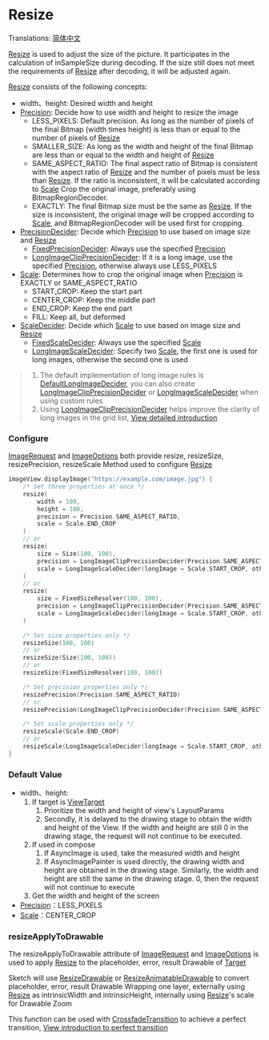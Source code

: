 # Resize

Translations: [简体中文](resize_zh.md)

[Resize] is used to adjust the size of the picture. It participates in the calculation of
inSampleSize during decoding. If the size still does not meet the requirements of [Resize] after
decoding, it will be adjusted again.

[Resize] consists of the following concepts:

* width、height: Desired width and height
* [Precision]: Decide how to use width and height to resize the image
    * LESS_PIXELS: Default precision. As long as the number of pixels of the final Bitmap (width
      times height) is less than or equal to the number of pixels of [Resize]
    * SMALLER_SIZE: As long as the width and height of the final Bitmap are less than or equal to
      the width and height of [Resize]
    * SAME_ASPECT_RATIO: The final aspect ratio of Bitmap is consistent with the aspect ratio
      of [Resize] and the number of pixels must be less than [Resize]. If the ratio is inconsistent,
      it will be calculated according to [Scale]
      Crop the original image, preferably using BitmapRegionDecoder.
    * EXACTLY: The final Bitmap size must be the same as [Resize]. If the size is inconsistent, the
      original image will be cropped according to [Scale], and BitmapRegionDecoder will be used
      first for cropping.
* [PrecisionDecider]: Decide which [Precision] to use based on image size and [Resize]
    * [FixedPrecisionDecider]: Always use the specified [Precision]
    * [LongImageClipPrecisionDecider]: If it is a long image, use the specified [Precision],
      otherwise always use LESS_PIXELS
* [Scale]: Determines how to crop the original image when [Precision] is EXACTLY or
  SAME_ASPECT_RATIO
    * START_CROP: Keep the start part
    * CENTER_CROP: Keep the middle part
    * END_CROP: Keep the end part
    * FILL: Keep all, but deformed
* [ScaleDecider]: Decide which [Scale] to use based on image size and [Resize]
    * [FixedScaleDecider]: Always use the specified [Scale]
    * [LongImageScaleDecider]: Specify two [Scale], the first one is used for long images, otherwise
      the second one is used

> 1. The default implementation of long image rules is [DefaultLongImageDecider], you can also
     create [LongImageClipPrecisionDecider] or [LongImageScaleDecider] when using custom rules
> 2. Using [LongImageClipPrecisionDecider] helps improve the clarity of long images in the grid
     list, [View detailed introduction][long_image_grid_thumbnails]

### Configure

[ImageRequest] and [ImageOptions] both provide resize, resizeSize, resizePrecision, resizeScale
Method used to configure [Resize]

```kotlin
imageView.displayImage("https://example.com/image.jpg") {
    /* Set three properties at once */
    resize(
        width = 100,
        height = 100,
        precision = Precision.SAME_ASPECT_RATIO,
        scale = Scale.END_CROP
    )
    // or
    resize(
        size = Size(100, 100),
        precision = LongImageClipPrecisionDecider(Precision.SAME_ASPECT_RATIO),
        scale = LongImageScaleDecider(longImage = Scale.START_CROP, otherImage = Scale.CENTER_CROP)
    )
    // or
    resize(
        size = FixedSizeResolver(100, 100),
        precision = LongImageClipPrecisionDecider(Precision.SAME_ASPECT_RATIO),
        scale = LongImageScaleDecider(longImage = Scale.START_CROP, otherImage = Scale.CENTER_CROP)
    )

    /* Set size properties only */
    resizeSize(100, 100)
    // or
    resizeSize(Size(100, 100))
    // or
    resizeSize(FixedSizeResolver(100, 100))

    /* Set precision properties only */
    resizePrecision(Precision.SAME_ASPECT_RATIO)
    // or
    resizePrecision(LongImageClipPrecisionDecider(Precision.SAME_ASPECT_RATIO))

    /* Set scale properties only */
    resizeScale(Scale.END_CROP)
    // or
    resizeScale(LongImageScaleDecider(longImage = Scale.START_CROP, otherImage = Scale.CENTER_CROP))
}
```

### Default Value

* width、height:
    1. If target is [ViewTarget]
        1. Prioritize the width and height of view's LayoutParams
        2. Secondly, it is delayed to the drawing stage to obtain the width and height of the View.
           If the width and height are still 0 in the drawing stage, the request will not continue
           to be executed.
    2. If used in compose
        1. If AsyncImage is used, take the measured width and height
        2. If AsyncImagePainter is used directly, the drawing width and height are obtained in the
           drawing stage. Similarly, the width and height are still the same in the drawing stage.
           0, then the request will not continue to execute
    3. Get the width and height of the screen
* [Precision]：LESS_PIXELS
* [Scale]：CENTER_CROP

### resizeApplyToDrawable

The resizeApplyToDrawable attribute of [ImageRequest] and [ImageOptions] is used to apply [Resize]
to the placeholder, error, result Drawable of [Target]

Sketch will use [ResizeDrawable] or [ResizeAnimatableDrawable] to convert placeholder, error, result
Drawable Wrapping one layer, externally using [Resize] as intrinsicWidth and intrinsicHeight,
internally using [Resize]'s scale for Drawable Zoom

This function can be used with [CrossfadeTransition] to achieve a perfect
transition, [View introduction to perfect transition][transition]

[Sketch]: ../../sketch-core/src/commonMain/kotlin/com/github/panpf/sketch/Sketch.kt

[Resize]: ../../sketch-core/src/commonMain/kotlin/com/github/panpf/sketch/resize/Resize.kt

[Scale]: ../../sketch-core/src/commonMain/kotlin/com/github/panpf/sketch/resize/Scale.kt

[ScaleDecider]: ../../sketch-core/src/commonMain/kotlin/com/github/panpf/sketch/resize/ScaleDecider.kt

[FixedScaleDecider]: ../../sketch-core/src/commonMain/kotlin/com/github/panpf/sketch/resize/ScaleDecider.kt

[LongImageScaleDecider]: ../../sketch-core/src/commonMain/kotlin/com/github/panpf/sketch/resize/ScaleDecider.kt

[FixedPrecisionDecider]: ../../sketch-core/src/commonMain/kotlin/com/github/panpf/sketch/resize/PrecisionDecider.kt

[LongImageClipPrecisionDecider]: ../../sketch-core/src/commonMain/kotlin/com/github/panpf/sketch/resize/PrecisionDecider.kt

[PrecisionDecider]: ../../sketch-core/src/commonMain/kotlin/com/github/panpf/sketch/resize/PrecisionDecider.kt

[Precision]: ../../sketch-core/src/commonMain/kotlin/com/github/panpf/sketch/resize/Precision.kt

[ViewTarget]: ../../sketch-core/src/commonMain/kotlin/com/github/panpf/sketch/target/ViewTarget.kt

[ImageRequest]: ../../sketch-core/src/commonMain/kotlin/com/github/panpf/sketch/request/ImageRequest.kt

[ImageOptions]: ../../sketch-core/src/commonMain/kotlin/com/github/panpf/sketch/request/ImageOptions.kt

[CrossfadeTransition]: ../../sketch-core/src/commonMain/kotlin/com/github/panpf/sketch/transition/CrossfadeTransition.kt

[Target]: ../../sketch-core/src/commonMain/kotlin/com/github/panpf/sketch/target/Target.kt

[ResizeDrawable]: ../../sketch-core/src/commonMain/kotlin/com/github/panpf/sketch/drawable/internal/ResizeDrawable.kt

[ResizeAnimatableDrawable]: ../../sketch-core/src/commonMain/kotlin/com/github/panpf/sketch/drawable/internal/ResizeDrawable.kt

[DefaultLongImageDecider]: ../../sketch-core/src/commonMain/kotlin/com/github/panpf/sketch/resize/LongImageDecider.kt

[long_image_grid_thumbnails]: long_image_grid_thumbnails.md

[transition]: transition.md